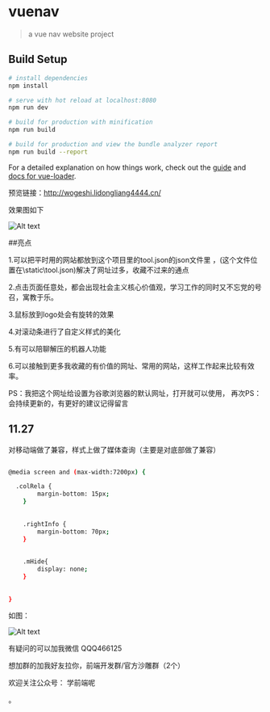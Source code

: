 # vuenav

> a vue nav website project

## Build Setup

``` bash
# install dependencies
npm install

# serve with hot reload at localhost:8080
npm run dev

# build for production with minification
npm run build

# build for production and view the bundle analyzer report
npm run build --report
```

For a detailed explanation on how things work, check out the [guide](http://vuejs-templates.github.io/webpack/) and [docs for vue-loader](http://vuejs.github.io/vue-loader).


预览链接：http://wogeshi.lidongliang4444.cn/

效果图如下

![Alt text](http://wogeshi.lidongliang4444.cn/images/m6.png)

##亮点

1.可以把平时用的网站都放到这个项目里的tool.json的json文件里 ，(这个文件位置在\static\tool.json)解决了网址过多，收藏不过来的通点

2.点击页面任意处，都会出现社会主义核心价值观，学习工作的同时又不忘党的号召，寓教于乐。

3.鼠标放到logo处会有旋转的效果

4.对滚动条进行了自定义样式的美化

5.有可以陪聊解压的机器人功能

6.可以接触到更多我收藏的有价值的网址、常用的网站，这样工作起来比较有效率。

PS：我把这个网址给设置为谷歌浏览器的默认网址，打开就可以使用，
再次PS：会持续更新的，有更好的建议记得留言

## 11.27
对移动端做了兼容，样式上做了媒体查询（主要是对底部做了兼容）
``` bash

@media screen and (max-width:7200px) {

  .colRela {
        margin-bottom: 15px;
    }
    
    
    .rightInfo {
        margin-bottom: 70px;
    }
    
    
    .mHide{
        display: none;
    }
    
    
}
```
如图： 

![Alt text](http://wogeshi.lidongliang4444.cn/images/m5.png)


有疑问的可以加我微信 QQQ466125 

想加群的加我好友拉你，前端开发群/官方沙雕群（2个）

欢迎关注公众号： 学前端呢

。
